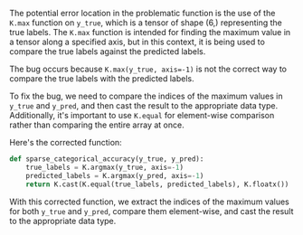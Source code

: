 The potential error location in the problematic function is the use of the `K.max` function on `y_true`, which is a tensor of shape (6,) representing the true labels. The `K.max` function is intended for finding the maximum value in a tensor along a specified axis, but in this context, it is being used to compare the true labels against the predicted labels.

The bug occurs because `K.max(y_true, axis=-1)` is not the correct way to compare the true labels with the predicted labels.

To fix the bug, we need to compare the indices of the maximum values in `y_true` and `y_pred`, and then cast the result to the appropriate data type. Additionally, it's important to use `K.equal` for element-wise comparison rather than comparing the entire array at once.

Here's the corrected function:

```python
def sparse_categorical_accuracy(y_true, y_pred):
    true_labels = K.argmax(y_true, axis=-1)
    predicted_labels = K.argmax(y_pred, axis=-1)
    return K.cast(K.equal(true_labels, predicted_labels), K.floatx())
```

With this corrected function, we extract the indices of the maximum values for both `y_true` and `y_pred`, compare them element-wise, and cast the result to the appropriate data type.